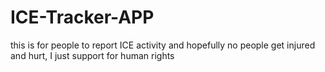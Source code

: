 # ICE-Tracker-APP
this is for people to report ICE activity and hopefully no people get injured and hurt, I just support for human rights
